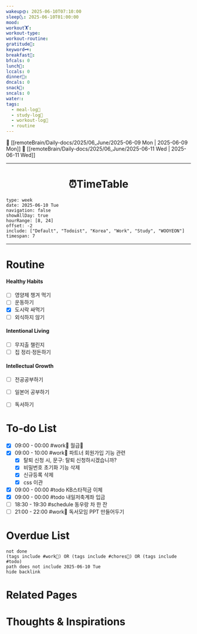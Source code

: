```yaml
---
wakeup🌞: 2025-06-10T07:10:00
sleep🌜: 2025-06-10T01:00:00
mood: 
workout🏋️: 
workout-type: 
workout-routine: 
gratitude🙏: 
keyword🗝️: 
breakfast🍳: 
bfcals: 0
lunch🍚: 
lccals: 0
dinner🥗: 
dncals: 0
snack🍬: 
sncals: 0
water💧: 
tags:
  - meal-log📝
  - study-log📓
  - workout-log💪
  - routine
---
```


🔺 [[remoteBrain/Daily-docs/2025/06_June/2025-06-09 Mon | 2025-06-09 Mon]]
🔻 [[remoteBrain/Daily-docs/2025/06_June/2025-06-11 Wed | 2025-06-11 Wed]]
___
<h1> <center>⏰TimeTable </center> </h1>

```gEvent
type: week
date: 2025-06-10 Tue
navigation: false
showAllDay: true
hourRange: [8, 24]
offset: -2
include: ["Default", "Todoist", "Korea", "Work", "Study", "WOOYEON"]
timespan: 7
```

--- 


# Routine 

####  Healthy Habits
- [ ] 영양제 챙겨 먹기
- [ ] 운동하기
- [x] 도시락 싸먹기
- [ ] 외식하지 않기 

####  Intentional Living 
- [ ] 무지출 챌린지 
- [ ] 집 정리·정돈하기

#### Intellectual Growth
- [ ] 전공공부하기
- [ ] 일본어 공부하기
- [ ] 독서하기



# To-do List

- [x] 09:00 - 00:00 #work💼 월급💸
- [x] 09:00 - 10:00 #work💼 파트너 회원가입 기능 관련
	- [x] 탈퇴 신청 시, 문구: 탈퇴 신청하시겠습니까?
	- [x] 비밀번호 초기화 기능 삭제
	- [x] 신규등록 삭제
	- [x] css 이관
- [x] 09:00 - 00:00 #todo KB스타적금 이체
- [x] 09:00 - 00:00 #todo 내일저축계좌 입금
- [ ] 18:30 - 19:30 #schedule 동우랑 차 한 잔
- [ ] 21:00 - 22:00 #work💼 독서모임 PPT 만들어두기
# Overdue List
```tasks
not done
(tags include #work💼) OR (tags include #chores🧺) OR (tags include #todo)
path does not include 2025-06-10 Tue
hide backlink
```

# Related Pages



# Thoughts & Inspirations


